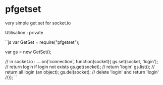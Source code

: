 pfgetset
========

very simple get set for socket.io

Utilisation : private

``js
var GetSet = require("pfgetset");

var gs = new GetSet();

// in socket.io : ....on('connection', function(socket){
		gs.set(socket, 'login'); // return login if login not exists
		gs.get(socket); // return 'login'
		gs.list(); // return all login (an object);
		gs.del(socket); // delete 'login' and return 'login'
//});
``
